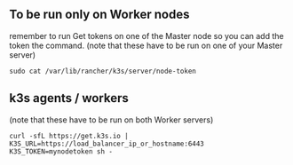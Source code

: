 ## To be run only on Worker nodes

remember to run Get tokens on one of the Master node so you can add the token the command.
(note that these have to be run on one of your Master server)
```
sudo cat /var/lib/rancher/k3s/server/node-token
```

## k3s agents / workers
(note that these have to be run on both Worker servers)
```
curl -sfL https://get.k3s.io | K3S_URL=https://load_balancer_ip_or_hostname:6443 K3S_TOKEN=mynodetoken sh -
```
